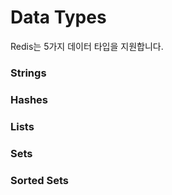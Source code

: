 Data Types
===========

Redis는 5가지 데이터 타입을 지원합니다.

### Strings

### Hashes

### Lists

### Sets

### Sorted Sets